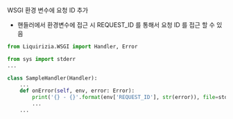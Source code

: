 WSGI 환경 변수에 요청 ID 추가

- 핸들러에서 환경변수에 접근 시 REQUEST_ID 를 통해서 요청 ID 를 접근 할 수 있음

```python
from Liquirizia.WSGI import Handler, Error

from sys import stderr
...

class SampleHandler(Handler):
	...
	def onError(self, env, error: Error):
		print('{} - {}'.format(env['REQUEST_ID'], str(error)), file=stderr)
		...
	...
```
